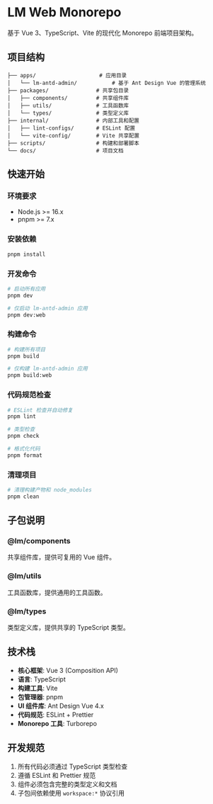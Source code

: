 # LM Web Monorepo

基于 Vue 3、TypeScript、Vite 的现代化 Monorepo 前端项目架构。

## 项目结构

```
├── apps/                    # 应用目录
│   └── lm-antd-admin/           # 基于 Ant Design Vue 的管理系统
├── packages/               # 共享包目录
│   ├── components/         # 共享组件库
│   ├── utils/              # 工具函数库
│   └── types/              # 类型定义库
├── internal/               # 内部工具和配置
│   ├── lint-configs/       # ESLint 配置
│   └── vite-config/        # Vite 共享配置
├── scripts/                # 构建和部署脚本
└── docs/                   # 项目文档
```

## 快速开始

### 环境要求

- Node.js >= 16.x
- pnpm >= 7.x

### 安装依赖

```bash
pnpm install
```

### 开发命令

```bash
# 启动所有应用
pnpm dev

# 仅启动 lm-antd-admin 应用
pnpm dev:web
```

### 构建命令

```bash
# 构建所有项目
pnpm build

# 仅构建 lm-antd-admin 应用
pnpm build:web
```

### 代码规范检查

```bash
# ESLint 检查并自动修复
pnpm lint

# 类型检查
pnpm check

# 格式化代码
pnpm format
```

### 清理项目

```bash
# 清理构建产物和 node_modules
pnpm clean
```

## 子包说明

### @lm/components

共享组件库，提供可复用的 Vue 组件。

### @lm/utils

工具函数库，提供通用的工具函数。

### @lm/types

类型定义库，提供共享的 TypeScript 类型。

## 技术栈

- **核心框架**: Vue 3 (Composition API)
- **语言**: TypeScript
- **构建工具**: Vite
- **包管理器**: pnpm
- **UI 组件库**: Ant Design Vue 4.x
- **代码规范**: ESLint + Prettier
- **Monorepo 工具**: Turborepo

## 开发规范

1. 所有代码必须通过 TypeScript 类型检查
2. 遵循 ESLint 和 Prettier 规范
3. 组件必须包含完整的类型定义和文档
4. 子包间依赖使用 `workspace:*` 协议引用
